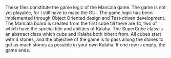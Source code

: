 These files constitute the game logic of the Mancala game. The game is not yet playable, for I still have to make the GUI. 
The game logic has been implemented through Object Oriented design and Test-driven development. 
The Mancala board is created from the first cube till there are 14, two of which have the special title and abilities of Kalaha. The SuperCube class is an abstract class which cube and Kalaha both inherit from. 
All cubes start with 4 stones, and the objective of the game is to pass allong the stones to get as much stones as possible in your own Kalaha. If one row is empty, the game ends. 
